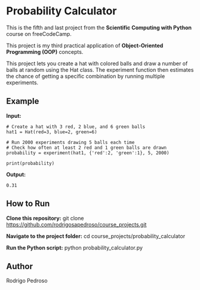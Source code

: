 # Probability Calculator 

This is the fifth and last project from the **Scientific Computing with Python** course on freeCodeCamp.

This project is my third practical application of **Object-Oriented Programming (OOP)** concepts. 

This project lets you create a hat with colored balls and draw a number of balls at random using the Hat class. The experiment function then estimates the chance of getting a specific combination by running multiple experiments. 

## Example

**Input:**
````
# Create a hat with 3 red, 2 blue, and 6 green balls
hat1 = Hat(red=3, blue=2, green=6)

# Run 2000 experiments drawing 5 balls each time
# Check how often at least 2 red and 1 green balls are drawn
probability = experiment(hat1, {'red':2, 'green':1}, 5, 2000)

print(probability)
````
**Output:**
```
0.31
```
## How to Run

**Clone this repository:**
git clone https://github.com/rodrigosapedroso/course_projects.git

**Navigate to the project folder:**
cd course_projects/probability_calculator

**Run the Python script:**
python probability_calculator.py

## Author
Rodrigo Pedroso